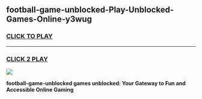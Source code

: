
## football-game-unblocked-Play-Unblocked-Games-Online-y3wug
<h3>
<a href="https://premium76.site?title=football-game-unblocked&ref=25A">CLICK TO PLAY</a></h3>
<hr>

<h3>
<a href="https://premium76.site?title=football-game-unblocked&ref=25A">CLICK 2 PLAY</a>
  
</h3>

<a href="https://premium76.site?title=football-game-unblocked&ref=25A"><img src="https://clearcache.store/games.png"></a>


**football-game-unblocked games unblocked: Your Gateway to Fun and Accessible Online Gaming**
